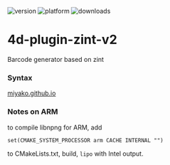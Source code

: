 ![version](https://img.shields.io/badge/version-18%2B-EB8E5F)
![platform](https://img.shields.io/static/v1?label=platform&message=mac-intel%20|%20mac-arm%20|%20win-64&color=blue)
![downloads](https://img.shields.io/github/downloads/miyako/4d-plugin-zint-v2/total)

# 4d-plugin-zint-v2
Barcode generator based on zint

### Syntax

[miyako.github.io](https://miyako.github.io/2019/11/27/4d-plugin-zint.html)

### Notes on ARM

to compile libnpng for ARM, add

```
set(CMAKE_SYSTEM_PROCESSOR arm CACHE INTERNAL "")
```

to CMakeLists.txt, build, `lipo` with Intel output.

